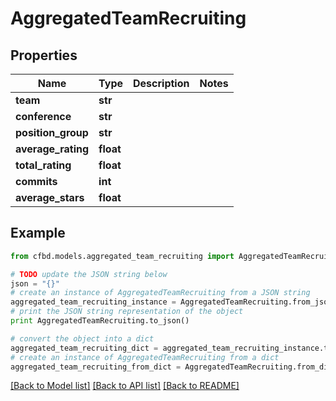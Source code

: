 # AggregatedTeamRecruiting


## Properties
Name | Type | Description | Notes
------------ | ------------- | ------------- | -------------
**team** | **str** |  | 
**conference** | **str** |  | 
**position_group** | **str** |  | 
**average_rating** | **float** |  | 
**total_rating** | **float** |  | 
**commits** | **int** |  | 
**average_stars** | **float** |  | 

## Example

```python
from cfbd.models.aggregated_team_recruiting import AggregatedTeamRecruiting

# TODO update the JSON string below
json = "{}"
# create an instance of AggregatedTeamRecruiting from a JSON string
aggregated_team_recruiting_instance = AggregatedTeamRecruiting.from_json(json)
# print the JSON string representation of the object
print AggregatedTeamRecruiting.to_json()

# convert the object into a dict
aggregated_team_recruiting_dict = aggregated_team_recruiting_instance.to_dict()
# create an instance of AggregatedTeamRecruiting from a dict
aggregated_team_recruiting_from_dict = AggregatedTeamRecruiting.from_dict(aggregated_team_recruiting_dict)
```
[[Back to Model list]](../README.md#documentation-for-models) [[Back to API list]](../README.md#documentation-for-api-endpoints) [[Back to README]](../README.md)


